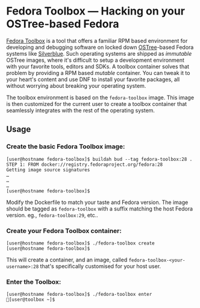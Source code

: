 # Fedora Toolbox — Hacking on your OSTree-based Fedora

[Fedora Toolbox](https://github.com/debarshiray/fedora-toolbox) is a tool that
offers a familiar RPM based environment for developing and debugging software
on locked down [OSTree](https://ostree.readthedocs.io/en/latest/)-based Fedora
systems like [Silverblue](https://silverblue.fedoraproject.org/). Such
operating systems are shipped as *immutable* OSTree images, where it's
difficult to setup a development environment with your favorite tools, editors
and SDKs. A toolbox container solves that problem by providing a RPM based
*mutable* container. You can tweak it to your heart's content and use DNF to
install your favorite packages, all without worrying about breaking your
operating system.

The toolbox environment is based on the `fedora-toolbox` image. This image is
then customized for the current user to create a toolbox container that
seamlessly integrates with the rest of the operating system.

## Usage

### Create the basic Fedora Toolbox image:
```
[user@hostname fedora-toolbox]$ buildah bud --tag fedora-toolbox:28 .
STEP 1: FROM docker://registry.fedoraproject.org/fedora:28
Getting image source signatures
…
…
…
[user@hostname fedora-toolbox]$
```
Modify the Dockerfile to match your taste and Fedora version. The image should
be tagged as `fedora-toolbox` with a suffix matching the host Fedora version.
eg., `fedora-toolbox:29`, etc..

### Create your Fedora Toolbox container:
```
[user@hostname fedora-toolbox]$ ./fedora-toolbox create
[user@hostname fedora-toolbox]$
```
This will create a container, and an image, called
`fedora-toolbox-<your-username>:28` that's specifically customised for your
host user.

### Enter the Toolbox:
```
[user@hostname fedora-toolbox]$ ./fedora-toolbox enter
🔹[user@toolbox ~]$
```

